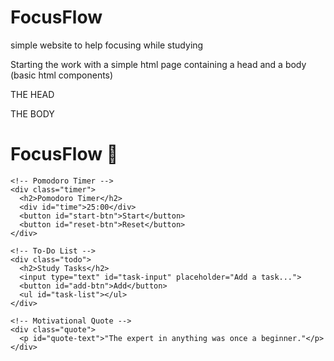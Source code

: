 # FocusFlow
simple website to help focusing while studying

Starting the work with a simple html page containing a head and a body (basic html components)

THE HEAD
<head>
  <meta charset="UTF-8">
  <meta name="viewport" content="width=device-width, initial-scale=1.0">
  <title>FocusFlow | Study Helper</title>
  <link rel="stylesheet" href="style.css">
</head>

THE BODY
<body>
  <div class="container">
    <h1>FocusFlow 🚀</h1>
    
    <!-- Pomodoro Timer -->
    <div class="timer">
      <h2>Pomodoro Timer</h2>
      <div id="time">25:00</div>
      <button id="start-btn">Start</button>
      <button id="reset-btn">Reset</button>
    </div>

    <!-- To-Do List -->
    <div class="todo">
      <h2>Study Tasks</h2>
      <input type="text" id="task-input" placeholder="Add a task...">
      <button id="add-btn">Add</button>
      <ul id="task-list"></ul>
    </div>

    <!-- Motivational Quote -->
    <div class="quote">
      <p id="quote-text">"The expert in anything was once a beginner."</p>
    </div>
  </div>

  <script src="script.js"></script>
</body>

